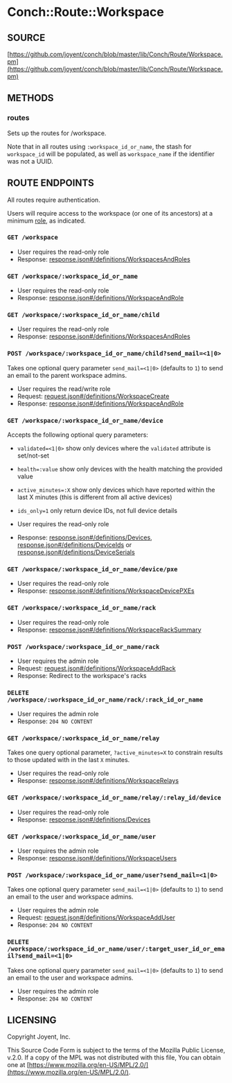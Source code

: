 # Conch::Route::Workspace

## SOURCE

[https://github.com/joyent/conch/blob/master/lib/Conch/Route/Workspace.pm](https://github.com/joyent/conch/blob/master/lib/Conch/Route/Workspace.pm)

## METHODS

### routes

Sets up the routes for /workspace.

Note that in all routes using `:workspace_id_or_name`, the stash for `workspace_id` will be
populated, as well as `workspace_name` if the identifier was not a UUID.

## ROUTE ENDPOINTS

All routes require authentication.

Users will require access to the workspace (or one of its ancestors) at a minimum
[role](../modules/Conch%3A%3ADB%3A%3AResult%3A%3AUserWorkspaceRole#role), as indicated.

### `GET /workspace`

- User requires the read-only role
- Response: [response.json#/definitions/WorkspacesAndRoles](../json-schema/response.json#/definitions/WorkspacesAndRoles)

### `GET /workspace/:workspace_id_or_name`

- User requires the read-only role
- Response: [response.json#/definitions/WorkspaceAndRole](../json-schema/response.json#/definitions/WorkspaceAndRole)

### `GET /workspace/:workspace_id_or_name/child`

- User requires the read-only role
- Response: [response.json#/definitions/WorkspacesAndRoles](../json-schema/response.json#/definitions/WorkspacesAndRoles)

### `POST /workspace/:workspace_id_or_name/child?send_mail=<1|0>`

Takes one optional query parameter `send_mail=<1|0>` (defaults to `1`) to send
an email to the parent workspace admins.

- User requires the read/write role
- Request: [request.json#/definitions/WorkspaceCreate](../json-schema/request.json#/definitions/WorkspaceCreate)
- Response: [response.json#/definitions/WorkspaceAndRole](../json-schema/response.json#/definitions/WorkspaceAndRole)

### `GET /workspace/:workspace_id_or_name/device`

Accepts the following optional query parameters:

- `validated=<1|0>` show only devices where the `validated` attribute is set/not-set
- `health=:value` show only devices with the health matching the provided value
- `active_minutes=:X` show only devices which have reported within the last X minutes (this is different from all active devices)
- `ids_only=1` only return device IDs, not full device details

- User requires the read-only role
- Response: [response.json#/definitions/Devices](../json-schema/response.json#/definitions/Devices), [response.json#/definitions/DeviceIds](../json-schema/response.json#/definitions/DeviceIds) or [response.json#/definitions/DeviceSerials](../json-schema/response.json#/definitions/DeviceSerials)

### `GET /workspace/:workspace_id_or_name/device/pxe`

- User requires the read-only role
- Response: [response.json#/definitions/WorkspaceDevicePXEs](../json-schema/response.json#/definitions/WorkspaceDevicePXEs)

### `GET /workspace/:workspace_id_or_name/rack`

- User requires the read-only role
- Response: [response.json#/definitions/WorkspaceRackSummary](../json-schema/response.json#/definitions/WorkspaceRackSummary)

### `POST /workspace/:workspace_id_or_name/rack`

- User requires the admin role
- Request: [request.json#/definitions/WorkspaceAddRack](../json-schema/request.json#/definitions/WorkspaceAddRack)
- Response: Redirect to the workspace's racks

### `DELETE /workspace/:workspace_id_or_name/rack/:rack_id_or_name`

- User requires the admin role
- Response: `204 NO CONTENT`

### `GET /workspace/:workspace_id_or_name/relay`

Takes one query optional parameter, `?active_minutes=X` to constrain results to
those updated with in the last `X` minutes.

- User requires the read-only role
- Response: [response.json#/definitions/WorkspaceRelays](../json-schema/response.json#/definitions/WorkspaceRelays)

### `GET /workspace/:workspace_id_or_name/relay/:relay_id/device`

- User requires the read-only role
- Response: [response.json#/definitions/Devices](../json-schema/response.json#/definitions/Devices)

### `GET /workspace/:workspace_id_or_name/user`

- User requires the admin role
- Response: [response.json#/definitions/WorkspaceUsers](../json-schema/response.json#/definitions/WorkspaceUsers)

### `POST /workspace/:workspace_id_or_name/user?send_mail=<1|0>`

Takes one optional query parameter `send_mail=<1|0>` (defaults to `1`) to send
an email to the user and workspace admins.

- User requires the admin role
- Request: [request.json#/definitions/WorkspaceAddUser](../json-schema/request.json#/definitions/WorkspaceAddUser)
- Response: `204 NO CONTENT`

### `DELETE /workspace/:workspace_id_or_name/user/:target_user_id_or_email?send_mail=<1|0>`

Takes one optional query parameter `send_mail=<1|0>` (defaults to `1`) to send
an email to the user and workspace admins.

- User requires the admin role
- Response: `204 NO CONTENT`

## LICENSING

Copyright Joyent, Inc.

This Source Code Form is subject to the terms of the Mozilla Public License,
v.2.0. If a copy of the MPL was not distributed with this file, You can obtain
one at [https://www.mozilla.org/en-US/MPL/2.0/](https://www.mozilla.org/en-US/MPL/2.0/).

